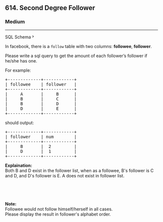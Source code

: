 <h2>614. Second Degree Follower</h2><h3>Medium</h3><hr><div class="sql-schema-wrapper__3VBi"><a class="sql-schema-link__3cEg">SQL Schema<svg viewBox="0 0 24 24" width="1em" height="1em" class="icon__1Md2"><path fill-rule="evenodd" d="M10 6L8.59 7.41 13.17 12l-4.58 4.59L10 18l6-6z"></path></svg></a></div><div><p>In facebook, there is a <code>follow</code> table with two columns: <b>followee</b>, <b>follower</b>.</p>

<p>Please write a sql query to get the amount of each follower’s follower if he/she has one.</p>

<p>For example:</p>

<pre>+-------------+------------+
| followee    | follower   |
+-------------+------------+
|     A       |     B      |
|     B       |     C      |
|     B       |     D      |
|     D       |     E      |
+-------------+------------+
</pre>
should output:

<pre>+-------------+------------+
| follower    | num        |
+-------------+------------+
|     B       |  2         |
|     D       |  1         |
+-------------+------------+
</pre>
<b>Explaination:</b><br>
Both B and D exist in the follower list, when as a followee, B's follower is C and D, and D's follower is E. A does not exist in follower list.
<p>&nbsp;</p>

<p>&nbsp;</p>
<b>Note:</b><br>
Followee would not follow himself/herself in all cases.<br>
Please display the result in follower's alphabet order.
<p>&nbsp;</p>
</div>